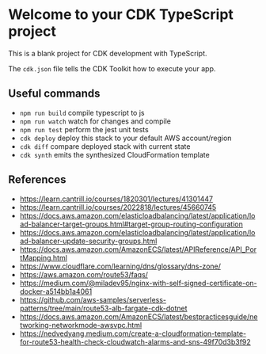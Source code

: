 # Welcome to your CDK TypeScript project

This is a blank project for CDK development with TypeScript.

The `cdk.json` file tells the CDK Toolkit how to execute your app.

## Useful commands

* `npm run build`   compile typescript to js
* `npm run watch`   watch for changes and compile
* `npm run test`    perform the jest unit tests
* `cdk deploy`      deploy this stack to your default AWS account/region
* `cdk diff`        compare deployed stack with current state
* `cdk synth`       emits the synthesized CloudFormation template

## References

* <https://learn.cantrill.io/courses/1820301/lectures/41301447>
* <https://learn.cantrill.io/courses/2022818/lectures/45660745>
* <https://docs.aws.amazon.com/elasticloadbalancing/latest/application/load-balancer-target-groups.html#target-group-routing-configuration>
* <https://docs.aws.amazon.com/elasticloadbalancing/latest/application/load-balancer-update-security-groups.html>
* <https://docs.aws.amazon.com/AmazonECS/latest/APIReference/API_PortMapping.html>
* <https://www.cloudflare.com/learning/dns/glossary/dns-zone/>
* <https://aws.amazon.com/route53/faqs/>
* <https://medium.com/@miladev95/nginx-with-self-signed-certificate-on-docker-a514bb1a4061>
* <https://github.com/aws-samples/serverless-patterns/tree/main/route53-alb-fargate-cdk-dotnet>
* <https://docs.aws.amazon.com/AmazonECS/latest/bestpracticesguide/networking-networkmode-awsvpc.html>
* <https://nedvedyang.medium.com/create-a-cloudformation-template-for-route53-health-check-cloudwatch-alarms-and-sns-49f70d3b3f92>
